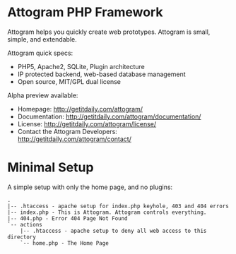Attogram PHP Framework
========

Attogram helps you quickly create web prototypes. Attogram is small, simple, and extendable.

Attogram quick specs:
* PHP5, Apache2, SQLite, Plugin architecture
* IP protected backend, web-based database management
* Open source, MIT/GPL dual license

Alpha preview available:
* Homepage: http://getitdaily.com/attogram/
* Documentation: http://getitdaily.com/attogram/documentation/
* License: http://getitdaily.com/attogram/license/
* Contact the Attogram Developers: http://getitdaily.com/attogram/contact/

Minimal Setup
=========

A simple setup with only the home page, and no plugins:

    .
    |-- .htaccess - apache setup for index.php keyhole, 403 and 404 errors
    |-- index.php - This is Attogram. Attogram controls everything.
    |-- 404.php - Error 404 Page Not Found
    `-- actions
        |-- .htaccess - apache setup to deny all web access to this directory
        `-- home.php - The Home Page

